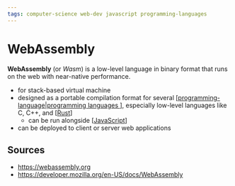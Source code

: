 ```yaml
---
tags: computer-science web-dev javascript programming-languages
---
```


# WebAssembly

**WebAssembly** (or _Wasm_) is a low-level language in binary format that runs on the web with near-native performance.

- for stack-based virtual machine
- designed as a portable compilation format for several [[programming-language|programming languages ]], especially low-level languages like C, C++, and [[Rust]]
  - can be run alongside [[JavaScript]]
- can be deployed to client or server web applications

## Sources

- <https://webassembly.org>
- <https://developer.mozilla.org/en-US/docs/WebAssembly>

[//begin]: # "Autogenerated link references for markdown compatibility"
[programming-language|programming languages ]: programming-language "Programming Language"
[Rust]: rust "Rust"
[JavaScript]: javascript "JavaScript"
[//end]: # "Autogenerated link references"
